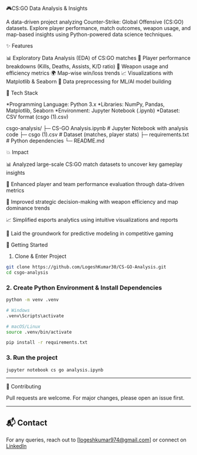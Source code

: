 🎮CS:GO Data Analysis & Insights

A data-driven project analyzing Counter-Strike: Global Offensive (CS:GO) datasets.
Explore player performance, match outcomes, weapon usage, and map-based insights using Python-powered data science techniques.


✨ Features

📊 Exploratory Data Analysis (EDA) of CS:GO matches
🎯 Player performance breakdowns (Kills, Deaths, Assists, K/D ratio)
🔫 Weapon usage and efficiency metrics
🌍 Map-wise win/loss trends
📈 Visualizations with Matplotlib & Seaborn
🧠 Data preprocessing for ML/AI model building



🧱 Tech Stack

*Programming Language: Python 3.x
*Libraries: NumPy, Pandas, Matplotlib, Seaborn
*Environment: Jupyter Notebook (.ipynb)
*Dataset: CSV format (csgo (1).csv)



csgo-analysis/
├─ CS-GO Analysis.ipynb       # Jupyter Notebook with analysis code
├─ csgo (1).csv           # Dataset (matches, player stats)
├─ requirements.txt       # Python dependencies
└─ README.md



💥 Impact

📊 Analyzed large-scale CS:GO match datasets to uncover key gameplay insights

🎯 Enhanced player and team performance evaluation through data-driven metrics

🔫 Improved strategic decision-making with weapon efficiency and map dominance trends

📈 Simplified esports analytics using intuitive visualizations and reports

🤖 Laid the groundwork for predictive modeling in competitive gaming


 🚀 Getting Started

1. Clone & Enter Project

```bash
git clone https://github.com/LogeshKumar30/CS-GO-Analysis.git
cd csgo-analysis

```

### 2. Create Python Environment & Install Dependencies

```bash
python -m venv .venv  

# Windows  
.venv\Scripts\activate  

# macOS/Linux  
source .venv/bin/activate  

pip install -r requirements.txt
```

### 3. Run the project

```bash
jupyter notebook cs go analysis.ipynb

```

---



🤝 Contributing


Pull requests are welcome. For major changes, please open an issue first.

---

## 📬 Contact

For any queries, reach out to \[[logeshkumar974@gmail.com](mailto:logeshkumar974@gmail.com)] or connect on [LinkedIn](https://linkedin.com/in/logeshkumarp)


